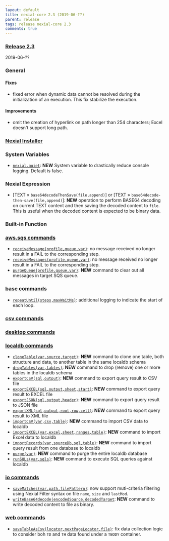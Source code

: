 ```yaml
---
layout: default
title: nexial-core 2.3 (2019-06-??)
parent: release
tags: release nexial-core 2.3
comments: true
---
```


### <a href="https://github.com/nexiality/nexial-core/releases/tag/nexial-core-2.3" class="external-link" target="_nexial_link">Release 2.3</a>
2019-06-??


### General
#### Fixes
- fixed error when dynamic data cannot be resolved during the initialization of an execution. This fix stabilize the 
  execution.

#### Improvements
- omit the creation of hyperlink on path longer than 254 characters; Excel doesn't support long path.


### [Nexial Installer](https://github.com/nexiality/nexial-installer)


### System Variables
- [`nexial.quiet`](../systemvars/index#nexial.quiet): **NEW** System variable to drastically reduce console logging. 
  Default is false.


### Nexial Expression
- [TEXT &raquo; `base64decodeThenSave(file,append)`] or [TEXT &raquo; `base64decode-then-save(file,append)`]: **NEW** 
  operation to perform BASE64 decoding on current TEXT content and then saving the decoded content to `file`. This is
  useful when the decoded content is expected to be binary data. 


### Built-in Function


### [aws.sqs commands](../commands/aws.sqs)
- [`receiveMessage(profile,queue,var)`](../commands/aws.sqs/receiveMessage(profile,queue,var)): no message received no 
  longer result in a FAIL to the corresponding step.
- [`receiveMessages(profile,queue,var)`](../commands/aws.sqs/receiveMessages(profile,queue,var)): no message received 
  no longer result in a FAIL to the corresponding step.
- [`purgeQueue(profile,queue,var)`](../commands/aws.sqs/purgeQueue(profile,queue,var)): **NEW** command to clear out 
  all messages in target SQS queue.


### [base commands](../commands/base)
- [`repeatUntil(steps,maxWaitMs)`](../commands/base/repeatUntil(steps,maxWaitMs)): additional logging to indicate the
  start of each loop.


### [csv commands](../commands/csv)


### [desktop commands](../commands/desktop)


### [localdb commands](../commands/localdb)
- [`cloneTable(var,source,target)`](../commands/localdb/cloneTable(var,source,target)): **NEW** command to clone one
  table, both structure and data, to another table in the same localdb schema
- [`dropTables(var,tables)`](../commands/localdb/dropTables(var,tables)): **NEW** command to drop (remove) one or more 
  tables in the localdb schema
- [`exportCSV(sql,output)`](../commands/localdb/exportCSV(sql,output)): **NEW** command to export query result to CSV file
- [`exportEXCEL(sql,output,sheet,start)`](../commands/localdb/exportEXCEL(sql,output,sheet,start)): **NEW** command
   to export query result to EXCEL file
- [`exportJSON(sql,output,header)`](../commands/localdb/exportJSON(sql,output,header)): **NEW** command  to export 
  query result to JSON file
- [`exportXML(sql,output,root,row,cell)`](../commands/localdb/exportXML(sql,output,root,row,cell)): **NEW** command to 
  export query result to XML file
- [`importCSV(var,csv,table)`](../commands/localdb/importCSV(var,csv,table)): **NEW** command to import CSV data to 
  localdb
- [`importEXCEL(var,excel,sheet,ranges,table)`](../commands/localdb/importEXCEL(var,excel,sheet,ranges,table)): **NEW** 
  command to import Excel data to localdb
- [`importRecords(var,sourceDb,sql,table)`](../commands/localdb/importRecords(var,sourceDb,sql,table)): **NEW** command
  to import query result from one database to localdb
- [`purge(var)`](../commands/localdb/purge(var)): **NEW** command to purge the entire localdb database
- [`runSQLs(var,sqls)`](../commands/localdb/runSQLs(var,sqls)): **NEW** command to execute SQL queries against localdb


### [io commands](../commands/io)
- [`saveMatches(var,path,filePattern)`](../commands/io/saveMatches(var,path,filePattern)): now support muti-criteria 
  filtering using Nexial Filter syntax on file `name`, `size` and `lastMod`.
- [`writeBase64decode(encodedSource,decodedTarget`](../commands/io/writeBase64decode(encodedSource,decodedTarget)): 
  **NEW** command to write decoded content to file as binary.


### [web commands](../commands/web)
- [`saveTableAsCsv(locator,nextPageLocator,file)`](../commands/web/saveTableAsCsv(locator,nextPageLocator,file)): fix 
  data collection logic to consider boh `TD` and `TH` data found under a `TBODY` container.
  

